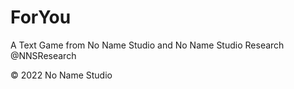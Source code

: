 # ForYou
A Text Game from No Name Studio and No Name Studio Research
@NNSResearch

© 2022 No Name Studio
